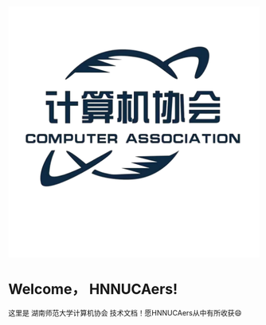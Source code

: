 ![logo](/logo/ji_xie_logo_removebg.png)
# Welcome， HNNUCAers!
这里是 湖南师范大学计算机协会 技术文档！愿HNNUCAers从中有所收获:smile:


